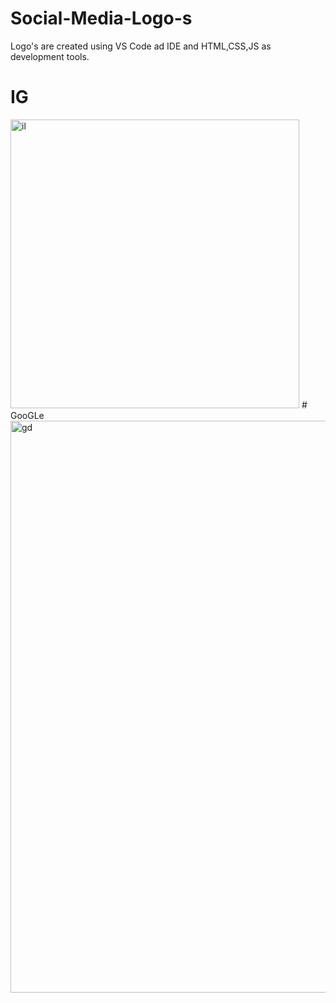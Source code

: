 # Social-Media-Logo-s
Logo's are created using VS Code ad IDE and HTML,CSS,JS as development tools.
# IG
<img width="462" alt="il" src="https://user-images.githubusercontent.com/86605435/152658310-ea6e2fbc-599e-42fd-bc84-8f1ae57c32a5.png">
# GooGLe
<img width="915" alt="gd" src="https://user-images.githubusercontent.com/86605435/152658313-dbd97dbf-fdd4-45d9-bafa-c7071af88a5c.png">

